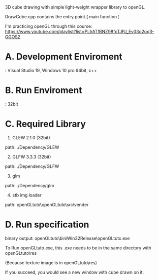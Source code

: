 3D cube drawing with simple light-weight wrapper library to openGL.

DrawCube.cpp contains the entry point.( main function ) 

I'm practicing openGL through this course:
https://www.youtube.com/playlist?list=PLlrATfBNZ98foTJPJ_Ev03o2oq3-GGOS2
# A. Development Enviroment
: Visual Studio 19, Windows 10 pro 64bit, c++

# B. Run Enviroment
: 32bit

# C. Required Library

1) GLEW 2.1.0 (32bit)

path: ./Dependency/GLEW

2) GLFW 3.3.3 (32bit)

path: ./Dependency/GLFW

3) glm

path: ./Dependency/glm

4) stb img loader

path: openGLtuto\openGLtuto\src\vender

# D. Run specification
binary output: openGLtuto\bin\Win32Release\openGLtuto.exe

To Run openGLtuto.exe, this .exe needs to be in the same directory with openGLtuto\res

(Because texture image is in openGLtuto\res)

If you succeed, you would see a new window with cube drawn on it.
